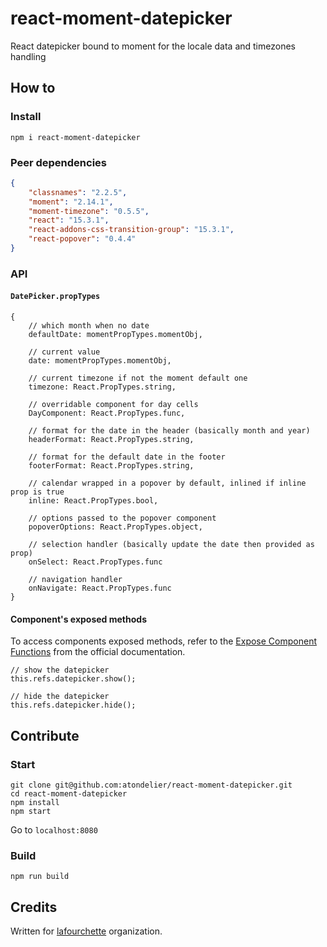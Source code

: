 # react-moment-datepicker

React datepicker bound to moment for the locale data and timezones handling

## How to

### Install

`npm i react-moment-datepicker`

### Peer dependencies

```JSON
{
    "classnames": "2.2.5",
    "moment": "2.14.1",
    "moment-timezone": "0.5.5",
    "react": "15.3.1",
    "react-addons-css-transition-group": "15.3.1",
    "react-popover": "0.4.4"
}
```

### API

#### `DatePicker.propTypes`

```JS
{
    // which month when no date
    defaultDate: momentPropTypes.momentObj,

    // current value
    date: momentPropTypes.momentObj,

    // current timezone if not the moment default one
    timezone: React.PropTypes.string,

    // overridable component for day cells
    DayComponent: React.PropTypes.func,

    // format for the date in the header (basically month and year)
    headerFormat: React.PropTypes.string,

    // format for the default date in the footer
    footerFormat: React.PropTypes.string,

    // calendar wrapped in a popover by default, inlined if inline prop is true
    inline: React.PropTypes.bool,

    // options passed to the popover component
    popoverOptions: React.PropTypes.object,

    // selection handler (basically update the date then provided as prop)
    onSelect: React.PropTypes.func

    // navigation handler
    onNavigate: React.PropTypes.func
}
```

#### Component's exposed methods

To access components exposed methods, refer to the [Expose Component Functions](https://facebook.github.io/react/tips/expose-component-functions.html) from the official documentation.

```JS
// show the datepicker
this.refs.datepicker.show();

// hide the datepicker
this.refs.datepicker.hide();
```

## Contribute

### Start

```
git clone git@github.com:atondelier/react-moment-datepicker.git
cd react-moment-datepicker
npm install
npm start
```

Go to `localhost:8080`

### Build

`npm run build`

## Credits

Written for [lafourchette](https://github.com/lafourchette) organization.
